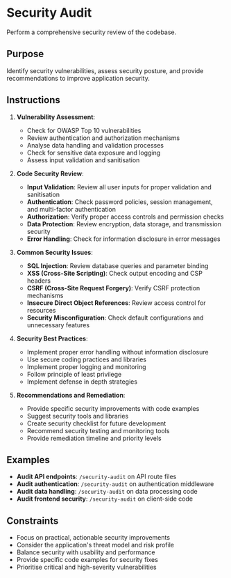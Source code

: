 # Security Audit

Perform a comprehensive security review of the codebase.

## Purpose
Identify security vulnerabilities, assess security posture, and provide recommendations to improve application security.

## Instructions
1. **Vulnerability Assessment**:
   - Check for OWASP Top 10 vulnerabilities
   - Review authentication and authorization mechanisms
   - Analyse data handling and validation processes
   - Check for sensitive data exposure and logging
   - Assess input validation and sanitisation

2. **Code Security Review**:
   - **Input Validation**: Review all user inputs for proper validation and sanitisation
   - **Authentication**: Check password policies, session management, and multi-factor authentication
   - **Authorization**: Verify proper access controls and permission checks
   - **Data Protection**: Review encryption, data storage, and transmission security
   - **Error Handling**: Check for information disclosure in error messages

3. **Common Security Issues**:
   - **SQL Injection**: Review database queries and parameter binding
   - **XSS (Cross-Site Scripting)**: Check output encoding and CSP headers
   - **CSRF (Cross-Site Request Forgery)**: Verify CSRF protection mechanisms
   - **Insecure Direct Object References**: Review access control for resources
   - **Security Misconfiguration**: Check default configurations and unnecessary features

4. **Security Best Practices**:
   - Implement proper error handling without information disclosure
   - Use secure coding practices and libraries
   - Implement proper logging and monitoring
   - Follow principle of least privilege
   - Implement defense in depth strategies

5. **Recommendations and Remediation**:
   - Provide specific security improvements with code examples
   - Suggest security tools and libraries
   - Create security checklist for future development
   - Recommend security testing and monitoring tools
   - Provide remediation timeline and priority levels

## Examples
- **Audit API endpoints**: `/security-audit` on API route files
- **Audit authentication**: `/security-audit` on authentication middleware
- **Audit data handling**: `/security-audit` on data processing code
- **Audit frontend security**: `/security-audit` on client-side code

## Constraints
- Focus on practical, actionable security improvements
- Consider the application's threat model and risk profile
- Balance security with usability and performance
- Provide specific code examples for security fixes
- Prioritise critical and high-severity vulnerabilities